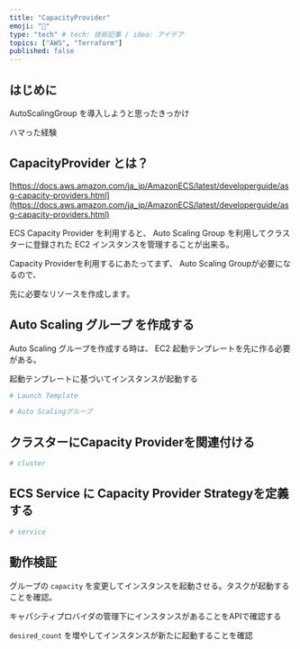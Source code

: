 ```yaml
---
title: "CapacityProvider"
emoji: "🐡"
type: "tech" # tech: 技術記事 / idea: アイデア
topics: ["AWS", "Terraform"]
published: false
---
```

## はじめに

AutoScalingGroup を導入しようと思ったきっかけ

ハマった経験

## CapacityProvider とは？

[https://docs.aws.amazon.com/ja_jp/AmazonECS/latest/developerguide/asg-capacity-providers.html](https://docs.aws.amazon.com/ja_jp/AmazonECS/latest/developerguide/asg-capacity-providers.html)

ECS Capacity Provider を利用すると、 Auto Scaling Group を利用してクラスターに登録された EC2 インスタンスを管理することが出来る。

Capacity Providerを利用するにあたってまず、 Auto Scaling Groupが必要になるので、

先に必要なリソースを作成します。

## Auto Scaling グループ を作成する

Auto Scaling グループを作成する時は、 EC2 起動テンプレートを先に作る必要がある。

起動テンプレートに基づいてインスタンスが起動する

```ruby
# Launch Template
```

```ruby
# Auto Scalingグループ
```

## クラスターにCapacity Providerを関連付ける

```ruby
# cluster
```

## ECS Service に Capacity Provider Strategyを定義する

```ruby
# service
```

## 動作検証

グループの `capacity` を変更してインスタンスを起動させる。タスクが起動することを確認。

キャパシティプロバイダの管理下にインスタンスがあることをAPIで確認する

`desired_count` を増やしてインスタンスが新たに起動することを確認
